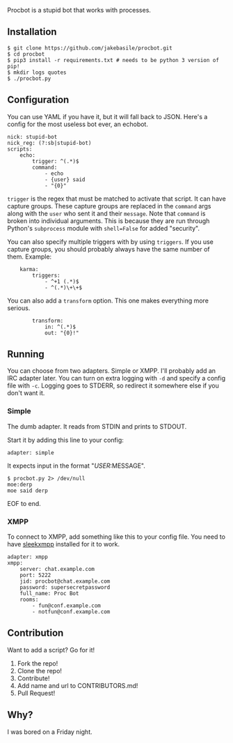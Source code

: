 Procbot is a stupid bot that works with processes.

## Installation

    $ git clone https://github.com/jakebasile/procbot.git
    $ cd procbot
    $ pip3 install -r requirements.txt # needs to be python 3 version of pip!
    $ mkdir logs quotes
    $ ./procbot.py

## Configuration

You can use YAML if you have it, but it will fall back to JSON. Here's a config for the most useless bot ever, an echobot.

    nick: stupid-bot
    nick_reg: (?:sb|stupid-bot)
    scripts:
        echo:
            trigger: ^(.*)$
            command:
                - echo
                - {user} said
                - "{0}"

`trigger` is the regex that must be matched to activate that script. It can have capture groups. These capture groups are replaced in the `command` args along with the `user` who sent it and their `message`. Note that `command` is broken into individual arguments. This is because they are run through Python's `subprocess` module with `shell=False` for added "security".

You can also specify multiple triggers with by using `triggers`. If you use capture groups, you should probably always have the same number of them. Example:

        karma:
            triggers:
                - ^+1 (.*)$
                - ^(.*)\+\+$
        

You can also add a `transform` option. This one makes everything more serious.

            transform:
                in: ^(.*)$
                out: "{0}!"

## Running

You can choose from two adapters. Simple or XMPP. I'll probably add an IRC adapter later. You can turn on extra logging with `-d` and specify a config file with `-c`. Logging goes to STDERR, so redirect it somewhere else if you don't want it.

### Simple

The dumb adapter. It reads from STDIN and prints to STDOUT.

Start it by adding this line to your config:

    adapter: simple

It expects input in the format "$USER:$MESSAGE". 

    $ procbot.py 2> /dev/null
    moe:derp
    moe said derp

EOF to end.

### XMPP

To connect to XMPP, add something like this to your config file. You need to have [sleekxmpp][] installed for it to work.

    adapter: xmpp
    xmpp:
        server: chat.example.com
        port: 5222
        jid: procbot@chat.example.com
        password: supersecretpassword
        full_name: Proc Bot
        rooms:
            - fun@conf.example.com
            - notfun@conf.example.com

## Contribution

Want to add a script? Go for it!

1. Fork the repo!
2. Clone the repo!
3. Contribute!
4. Add name and url to CONTRIBUTORS.md!
5. Pull Request!

## Why?

I was bored on a Friday night.


[PyYAML]: http://pyyaml.org/wiki/PyYAML
[sleekxmpp]: http://sleekxmpp.com
